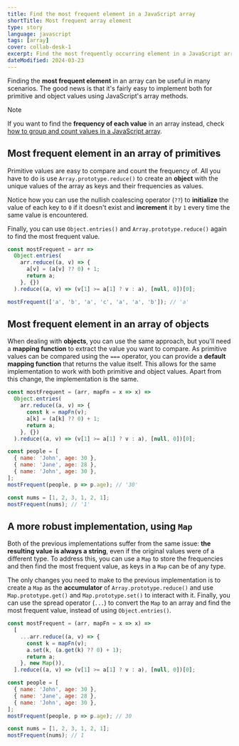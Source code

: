 ```yaml
---
title: Find the most frequent element in a JavaScript array
shortTitle: Most frequent array element
type: story
language: javascript
tags: [array]
cover: collab-desk-1
excerpt: Find the most frequently occurring element in a JavaScript array of primitives or objects.
dateModified: 2024-03-23
---
```


Finding the **most frequent element** in an array can be useful in many scenarios. The good news is that it's fairly easy to implement both for primitive and object values using JavaScript's array methods.

> [!NOTE]
>
> If you want to find the **frequency of each value** in an array instead, check [how to group and count values in a JavaScript array](/js/s/count-grouped-elements).

## Most frequent element in an array of primitives

Primitive values are easy to compare and count the frequency of. All you have to do is use `Array.prototype.reduce()` to create an **object** with the unique values of the array as keys and their frequencies as values.

Notice how you can use the nullish coalescing operator (`??`) to **initialize** the value of each key to `0` if it doesn't exist and **increment** it by `1` every time the same value is encountered.

Finally, you can use `Object.entries()` and `Array.prototype.reduce()` again to find the most frequent value.

```js
const mostFrequent = arr =>
  Object.entries(
    arr.reduce((a, v) => {
      a[v] = (a[v] ?? 0) + 1;
      return a;
    }, {})
  ).reduce((a, v) => (v[1] >= a[1] ? v : a), [null, 0])[0];

mostFrequent(['a', 'b', 'a', 'c', 'a', 'a', 'b']); // 'a'
```

## Most frequent element in an array of objects

When dealing with **objects**, you can use the same approach, but you'll need a **mapping function** to extract the value you want to compare. As primitive values can be compared using the `===` operator, you can provide a **default mapping function** that returns the value itself. This allows for the same implementation to work with both primitive and object values. Apart from this change, the implementation is the same.

```js
const mostFrequent = (arr, mapFn = x => x) =>
  Object.entries(
    arr.reduce((a, v) => {
      const k = mapFn(v);
      a[k] = (a[k] ?? 0) + 1;
      return a;
    }, {})
  ).reduce((a, v) => (v[1] >= a[1] ? v : a), [null, 0])[0];

const people = [
  { name: 'John', age: 30 },
  { name: 'Jane', age: 28 },
  { name: 'John', age: 30 },
];
mostFrequent(people, p => p.age); // '30'

const nums = [1, 2, 3, 1, 2, 1];
mostFrequent(nums); // '1'
```

## A more robust implementation, using `Map`

Both of the previous implementations suffer from the same issue: **the resulting value is always a string**, even if the original values were of a different type. To address this, you can use a `Map` to store the frequencies and then find the most frequent value, as keys in a `Map` can be of any type.

The only changes you need to make to the previous implementation is to create a `Map` as the **accumulator** of `Array.prototype.reduce()` and use `Map.prototype.get()` and `Map.prototype.set()` to interact with it. Finally, you can use the spread operator (`...`) to convert the `Map` to an array and find the most frequent value, instead of using `Object.entries()`.

```js
const mostFrequent = (arr, mapFn = x => x) =>
  [
    ...arr.reduce((a, v) => {
      const k = mapFn(v);
      a.set(k, (a.get(k) ?? 0) + 1);
      return a;
    }, new Map()),
  ].reduce((a, v) => (v[1] >= a[1] ? v : a), [null, 0])[0];

const people = [
  { name: 'John', age: 30 },
  { name: 'Jane', age: 28 },
  { name: 'John', age: 30 },
];
mostFrequent(people, p => p.age); // 30

const nums = [1, 2, 3, 1, 2, 1];
mostFrequent(nums); // 1
```
